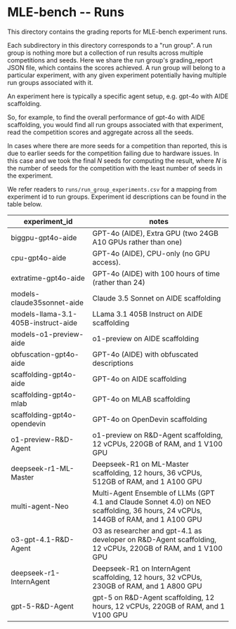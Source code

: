 # MLE-bench -- Runs

This directory contains the grading reports for MLE-bench experiment runs.

Each subdirectory in this directory corresponds to a "run group". A run group is
nothing more but a collection of run results across multiple competitions and
seeds. Here we share the run group's grading_report JSON file, which contains
the scores achieved. A run group will belong to a particular experiment, with
any given experiment potentially having multiple run groups associated with it.

An experiment here is typically a specific agent setup, e.g. gpt-4o with AIDE
scaffolding.

So, for example, to find the overall performance of gpt-4o with AIDE
scaffolding, you would find all run groups associated with that experiment, read
the competition scores and aggregate across all the seeds.

In cases where there are more seeds for a competition than reported, this is due
to earlier seeds for the competition failing due to hardware issues. In this
case and we took the final _N_ seeds for computing the result, where _N_ is the
number of seeds for the competition with the least number of seeds in the
experiment.

We refer readers to `runs/run_group_experiments.csv` for a mapping from
experiment id to run groups. Experiment id descriptions can be found in the
table below.

| **experiment_id**                   | **notes**                                                                  |
| ----------------------------------- | ---------------------------------------------------------------------------|
| biggpu-gpt4o-aide                   | GPT-4o (AIDE), Extra GPU (two 24GB A10 GPUs rather than one)               |
| cpu-gpt4o-aide                      | GPT-4o (AIDE), CPU-only (no GPU access).                                   |
| extratime-gpt4o-aide                | GPT-4o (AIDE) with 100 hours of time (rather than 24)                      |
| models-claude35sonnet-aide          | Claude 3.5 Sonnet on AIDE scaffolding                                      |
| models-llama-3.1-405B-instruct-aide | LLama 3.1 405B Instruct on AIDE scaffolding                                |
| models-o1-preview-aide              | o1-preview on AIDE scaffolding                                             |
| obfuscation-gpt4o-aide              | GPT-4o (AIDE) with obfuscated descriptions                                 |
| scaffolding-gpt4o-aide              | GPT-4o on AIDE scaffolding                                                 |
| scaffolding-gpt4o-mlab              | GPT-4o on MLAB scaffolding                                                 |
| scaffolding-gpt4o-opendevin         | GPT-4o on OpenDevin scaffolding                                            |
| o1-preview-R&D-Agent                | o1-preview on R&D-Agent scaffolding, 12 vCPUs, 220GB of RAM, and 1 V100 GPU |
| deepseek-r1-ML-Master               | Deepseek-R1 on ML-Master scaffolding, 12 hours, 36 vCPUs, 512GB of RAM, and 1 A100 GPU|
| multi-agent-Neo                     | Multi-Agent Ensemble of LLMs (GPT 4.1 and Claude Sonnet 4.0) on NEO scaffolding, 36 hours, 24 vCPUs, 144GB of RAM, and 1 A100 GPU|
| o3-gpt-4.1-R&D-Agent                | O3 as researcher and gpt-4.1 as developer on R&D-Agent scaffolding, 12 vCPUs, 220GB of RAM, and 1 V100 GPU |
| deepseek-r1-InternAgent             | Deepseek-R1 on InternAgent scaffolding, 12 hours, 32 vCPUs, 230GB of RAM, and 1 A800 GPU|
| gpt-5-R&D-Agent                     | gpt-5 on R&D-Agent scaffolding, 12 hours, 12 vCPUs, 220GB of RAM, and 1 V100 GPU |
